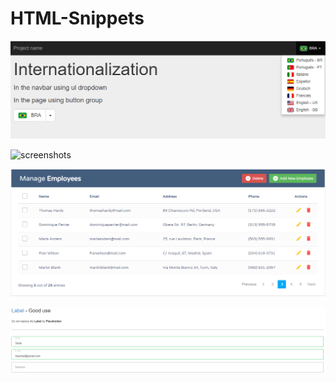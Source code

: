 # HTML-Snippets

![screenshots](screens/i18n.png)

![screenshots](chart.png)

![screenshots](screens/simple-table.png)

![screenshots](screens/float-label.png)
